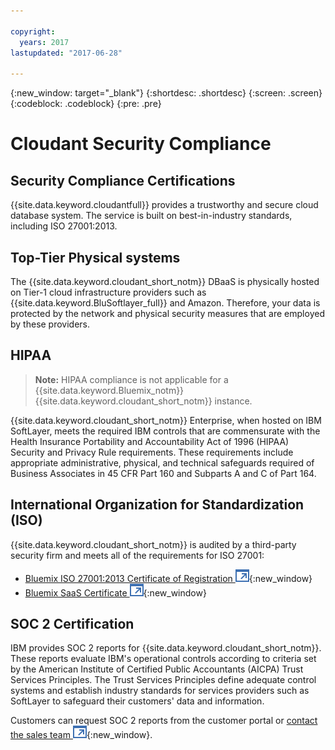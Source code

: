 ```yaml
---

copyright:
  years: 2017
lastupdated: "2017-06-28"

---
```


{:new_window: target="_blank"}
{:shortdesc: .shortdesc}
{:screen: .screen}
{:codeblock: .codeblock}
{:pre: .pre}

<!-- Acrolinx: 2017-04-28 -->

# Cloudant Security Compliance

## Security Compliance Certifications

{{site.data.keyword.cloudantfull}} provides a trustworthy and secure cloud database system.
The service is built on best-in-industry standards,
including ISO 27001:2013.

## Top-Tier Physical systems

The {{site.data.keyword.cloudant_short_notm}} DBaaS is physically hosted
on Tier-1 cloud infrastructure providers such as {{site.data.keyword.BluSoftlayer_full}} and Amazon.
Therefore,
your data is protected by the network and physical security measures that are employed by these providers.

## HIPAA

> **Note:** HIPAA compliance is not applicable for a {{site.data.keyword.Bluemix_notm}} {{site.data.keyword.cloudant_short_notm}} instance.

{{site.data.keyword.cloudant_short_notm}} Enterprise,
when hosted on IBM SoftLayer,
meets the required IBM controls that are commensurate with
the Health Insurance Portability and Accountability Act of 1996 (HIPAA) Security and Privacy Rule requirements.
These requirements include appropriate administrative,
physical,
and technical safeguards required of Business Associates in 45 CFR Part 160 and Subparts A and C of Part 164.

## International Organization for Standardization (ISO)

{{site.data.keyword.cloudant_short_notm}} is audited by a third-party security firm
and meets all of the requirements for ISO 27001:
* [Bluemix ISO 27001:2013 Certificate of Registration ![External link icon](../images/launch-glyph.svg "External link icon")](ftp://public.dhe.ibm.com/cloud/bluemix/compliance/Bluemix_ISO27K1_WWCert_2016.pdf){:new_window}
* [Bluemix SaaS Certificate ![External link icon](../images/launch-glyph.svg "External link icon")](https://www-01.ibm.com/common/ssi/cgi-bin/ssialias?subtype=ST&infotype=SA&htmlfid=KUJ12445USEN&attachment=KUJ12445USEN.PDF){:new_window}

## SOC 2 Certification

IBM provides SOC 2 reports for {{site.data.keyword.cloudant_short_notm}}.
These reports evaluate IBM's operational controls according to criteria
set by the American Institute of Certified Public Accountants (AICPA) Trust Services Principles.
The Trust Services Principles define adequate control systems and establish industry standards
for services providers such as SoftLayer to safeguard their customers' data and information.

Customers can request SOC 2 reports from the customer portal
or [contact the sales team ![External link icon](../images/launch-glyph.svg "External link icon")](https://cloudant.com/history/contact-us/){:new_window}.
